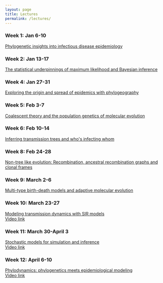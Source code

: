 ```yaml
---
layout: page
title: Lectures
permalink: /lectures/
---
```


### Week 1: Jan 6-10

[Phylogenetic insights into infectious disease epidemiology][lecture1] <br>

[lecture1]: <{{site.baseurl}}/lectures/MolEpi.PhyloInsights.Lecture1.pdf>

### Week 2: Jan 13-17

[The statistical underpinnings of maximum likelihood and Bayesian inference][lecture2] <br>

[lecture2]: <{{site.baseurl}}/lectures/MolEpi.StatisticalUnderpinnings.Lecture2.pdf>

### Week 4: Jan 27-31

[Exploring the origin and spread of epidemics with phylogeography][lecture3] <br>

[lecture3]: <{{site.baseurl}}/lectures/MolEpi.Phylogeography.Lecture3.pdf>

### Week 5: Feb 3-7

[Coalescent theory and the population genetics of molecular evolution][lecture4] <br>

[lecture4]: <{{site.baseurl}}/lectures/MolEpi.CoalescentTheory.Lecture4.pdf>

### Week 6: Feb 10-14

[Inferring transmission trees and who's infecting whom][lecture5] <br>

[lecture5]: <{{site.baseurl}}/lectures/MolEpi.TransmissionTrees.Lecture5.pdf>

### Week 8: Feb 24-28

[Non-tree like evolution: Recombination, ancestral recombination graphs and clonal frames][lecture6] <br>

[lecture6]: <{{site.baseurl}}/lectures/MolEpi.Recombination.Lecture6.pdf>

### Week 9: March 2-6

[Multi-type birth-death models and adaptive molecular evolution][lecture7] <br>

[lecture7]: <{{site.baseurl}}/lectures/MolEpi.BirthDeathModels.Lecture7.pdf>

### Week 10: March 23-27

[Modeling transmission dynamics with SIR models][lecture8] <br>
[Video link][video-lecture8] <br>

[lecture8]: <{{site.baseurl}}/lectures/MolEpi.EpiModels.Lecture8.pdf>
[video-lecture8]: <https://youtu.be/oU3wdcx5W5Q>

### Week 11: March 30-April 3

[Stochastic models for simulation and inference][lecture9] <br>
[Video link][video-lecture9] <br>

[lecture9]: <{{site.baseurl}}/lectures/MolEpi.StochasticModels.Lecture9.pdf>
[video-lecture9]: <https://youtu.be/qyomLyVh3hQ>

### Week 12: April 6-10

[Phylodynamics: phylogenetics meets epidemiological modeling][lecture10] <br>
[Video link][video-lecture10] <br>

[lecture10]: <{{site.baseurl}}/lectures/MolEpi.Phylodynamics.Lecture10.pdf>
[video-lecture10]: <https://youtu.be/R2YqOXDuNMM>




